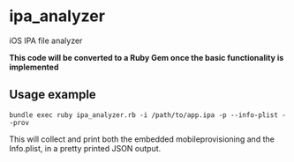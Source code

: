 # ipa_analyzer

iOS IPA file analyzer

**This code will be converted to a Ruby Gem
once the basic functionality is implemented**

## Usage example

    bundle exec ruby ipa_analyzer.rb -i /path/to/app.ipa -p --info-plist --prov

This will collect and print both the embedded mobileprovisioning
and the Info.plist, in a pretty printed JSON output.
